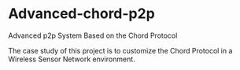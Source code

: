 # Advanced-chord-p2p
Advanced p2p System Based on the Chord Protocol

The case study of this project is to customize the Chord Protocol in a Wireless Sensor Network environment.
